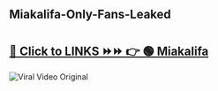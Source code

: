 
 ## Miakalifa-Only-Fans-Leaked

# <h2><a href="https://clipsfans.com/Miakalifa&ref=git">🔗 Click to LINKS ⏩⏩ 👉 🟢 Miakalifa </a></h2>

<a href="https://clipsfans.com/Miakalifa&ref=git" rel="nofollow" data-target="animated-image.originalLink"><img src="https://i.ibb.co.com/xMMVF88/686577567.gif" alt="Viral Video Original" style="max-width: 100%; display: inline-block;" data-target="animated-image.originalImage"></a>
